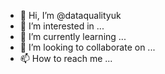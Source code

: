 - 👋 Hi, I’m @dataqualityuk
- 👀 I’m interested in ...
- 🌱 I’m currently learning ...
- 💞️ I’m looking to collaborate on ...
- 📫 How to reach me ...

<!---
dataqualityuk/dataqualityuk is a ✨ special ✨ repository because its `README.md` (this file) appears on your GitHub profile.
You can click the Preview link to take a look at your changes.
--->
